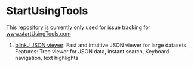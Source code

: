 StartUsingTools
========

This repository is currently only used for issue tracking for www.startUsingTools.com

1. [blinkJ JSON viewer](www.startUsingTools.com/blinkj-json-viewer.html): Fast and intuitive JSON viewer for large datasets. Features: Tree viewer for JSON data, instant search, Keyboard navigation, text highlights
